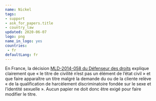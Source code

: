 ```yaml
---
name: Nickel
tags:
- support
- ask_for_papers.title
- country_law
updated: 2020-06-07
logo: png
name_in_logo: yes
countries:
 - fr
defaultLang: fr
---
```


En France, la décision [MLD-2014-058 du Défenseur des droits](https://ant-france.eu/wp-content/uploads/2019/01/dd_decision_MLD-2014-058.pdf)
explique clairement que «&nbsp;le titre de civilité n’est pas un élément
de l’état civil&nbsp;» et que faire apparaître un titre malgré la
demande du ou de la cliente relève «&nbsp;de la qualification de harcèlement discriminatoire
fondée sur le sexe et l’identité sexuelle&nbsp;». Aucun papier ne doit donc
être exigé pour faire modifier le titre.